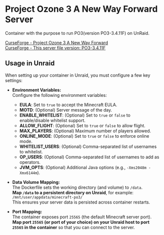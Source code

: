 # Project Ozone 3 A New Way Forward Server

Container with the purpose to run PO3(version PO3-3.4.11F) on UnRaid. 

[CurseForge - Project Ozone 3 A New Way Forward](https://www.curseforge.com/minecraft/modpacks/project-ozone-3-a-new-way-forward)  
[CurseForge - This server file version: PO3-3.4.11F](https://www.curseforge.com/minecraft/modpacks/project-ozone-3-a-new-way-forward/files/4345063)


## Usage in Unraid

When setting up your container in Unraid, you must configure a few key settings:

- **Environment Variables:**  
  Configure the following environment variables:
  - **EULA**: Set to `true` to accept the Minecraft EULA.
  - **MOTD**: (Optional) Server message of the day.
  - **ENABLE_WHITELIST**: (Optional) Set to `true` or `false` to enable/disable whitelist support.
  - **ALLOW_FLIGHT**: (Optional) Set to `true` or `false` to allow flight.
  - **MAX_PLAYERS**: (Optional) Maximum number of players allowed.
  - **ONLINE_MODE**: (Optional) Set to `true` or `false` to enforce online mode.
  - **WHITELIST_USERS**: (Optional) Comma-separated list of usernames to whitelist.
  - **OP_USERS**: (Optional) Comma-separated list of usernames to add as operators.
  - **JVM_OPTS**: (Optional) Additional Java options (e.g., `-Xms2048m -Xmx6144m`).

- **Data Volume Mapping:**  
  The Dockerfile sets the working directory (and volume) to `/data`.  
  **Map `/data` to a persistent directory on Unraid**, for example:  
  `/mnt/user/appdata/minecraft-po3/`  
  This ensures your server data is persisted across container restarts.

- **Port Mapping:**  
  The container exposes port `25565` (the default Minecraft server port).  
  **Map port `25565` (or port of your choice) on your Unraid host to port `25565` in the container** so that you can connect to the server.



